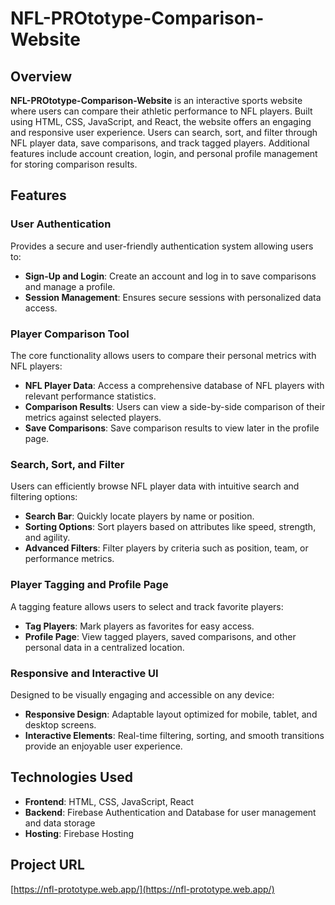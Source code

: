 # NFL-PROtotype-Comparison-Website

## Overview
**NFL-PROtotype-Comparison-Website** is an interactive sports website where users can compare their athletic performance to NFL players. Built using HTML, CSS, JavaScript, and React, the website offers an engaging and responsive user experience. Users can search, sort, and filter through NFL player data, save comparisons, and track tagged players. Additional features include account creation, login, and personal profile management for storing comparison results.

## Features

### User Authentication
Provides a secure and user-friendly authentication system allowing users to:
- **Sign-Up and Login**: Create an account and log in to save comparisons and manage a profile.
- **Session Management**: Ensures secure sessions with personalized data access.

### Player Comparison Tool
The core functionality allows users to compare their personal metrics with NFL players:
- **NFL Player Data**: Access a comprehensive database of NFL players with relevant performance statistics.
- **Comparison Results**: Users can view a side-by-side comparison of their metrics against selected players.
- **Save Comparisons**: Save comparison results to view later in the profile page.

### Search, Sort, and Filter
Users can efficiently browse NFL player data with intuitive search and filtering options:
- **Search Bar**: Quickly locate players by name or position.
- **Sorting Options**: Sort players based on attributes like speed, strength, and agility.
- **Advanced Filters**: Filter players by criteria such as position, team, or performance metrics.

### Player Tagging and Profile Page
A tagging feature allows users to select and track favorite players:
- **Tag Players**: Mark players as favorites for easy access.
- **Profile Page**: View tagged players, saved comparisons, and other personal data in a centralized location.

### Responsive and Interactive UI
Designed to be visually engaging and accessible on any device:
- **Responsive Design**: Adaptable layout optimized for mobile, tablet, and desktop screens.
- **Interactive Elements**: Real-time filtering, sorting, and smooth transitions provide an enjoyable user experience.

## Technologies Used
- **Frontend**: HTML, CSS, JavaScript, React
- **Backend**: Firebase Authentication and Database for user management and data storage
- **Hosting**: Firebase Hosting

## Project URL
[https://nfl-prototype.web.app/](https://nfl-prototype.web.app/)
